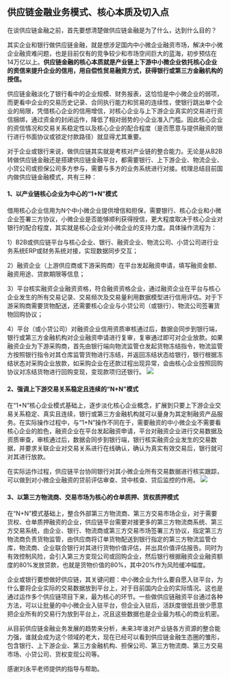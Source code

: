 ## 供应链金融业务模式、核心本质及切入点
在谈供应链金融之前，首先要想清楚做供应链金融是为了什么，达到什么目的？

其实企业和银行做供应链金融，就是想涉足国内中小微企业融资市场，解决中小微企业融资难问题，也是目前仅有的竞争较少和市场空间巨大的蓝海，初步预估在14万亿以上。**供应链金融的核心本质就是产业链上下游中小微企业依托核心企业的资信来提升企业的信用，用自偿性贸易融资方式，获得银行或第三方金融机构的授信。**

供应链金融淡化了银行看中的企业规模、财务报表，这恰恰是中小微企业的弱项，而更看中企业的交易历史记录、合同执行能力和贸易的连续性，使银行跳出单个企业的局限，凭借核心企业的信用增信，对核心企业与上下游企业真实的交易进行资信捆绑，通过资金的封闭运作，降低了相对弱势的小企业准入门槛。因此核心企业的资信情况和交易关系稳定性以及核心企业的配合程度（是否愿意与提供融资的银行进行书面协议或锁定付款路径）就显得尤其重要。

对于企业或银行来说，做供应链其实就是考核对产业链的整合能力。无论是从B2B转做供应链金融还是搭建供应链金融平台，都需要银行、上下游企业、物流企业、小贷公司或担保公司多方参与，需要与多方的业务系统进行对接。梳理总结目前国内做供应链金融模式，共有三种：
#### 1、以产业链核心企业为中心的“1+N”模式
借用核心企业信用为N个中小微企业提供增信和担保，需要银行、核心企业和小微企业签署三方协议，小微企业是否能够顺利获得授信，更大程度取决于核心企业对银行的配合程度，其实就是核心企业对小微企业的支持力度。具体操作流程为：

1）B2B或供应链平台与核心企业、银行、融资企业、物流公司、小贷公司进行业务系统ERP或财务系统对接，实现数据同步交互；

2）融资企业（上游供应商或下游采购商）在平台发起融资申请，填写融资金额、融资用途、贷款期限等信息；

3）平台核实融资企业融资资格，符合融资资格企业，通过融资企业在平台与核心企业发生的所有交易记录、交易频次及交易量利用数据模型进行信用评估。对于下游采购商需要货物配送，还需要核心企业与小贷公司（或银行）、物流公司签署货物回购协议；

4）平台（或小贷公司）对融资企业信用资质审核通过后，数据会同步到银行端，银行或第三方金融机构对企业融资申请进行复审，复审通过即可对企业放款。如果融资企业为下游采购商，首先由银行端向物流监管仓发起货物冻结指令，物流监管方按照银行指令对其仓库监管货物进行冻结，并返回冻结状态给银行，银行根据冻结状态对采购企业放款，如采购企业在还款过程出现异常，会由核心企业按照回购协议对冻结货物进行回购变现，变现款项归还银行。
![](https://github.com/gytdove/langxdBlog/blob/master/Picture/2018/0719%201+N.png?raw=true)
#### 2、强调上下游交易关系稳定且连续的“N+N”模式
在“1+N”核心企业模式基础上，逐步淡化核心企业概念，扩展到只要上下游企业交易关系稳定、真实且连续，银行或第三方金融机构就可以量身为其定制融资产品服务。在实际操作过程中，与“1+N”操作不同在于，需要融资的中小微企业不需要看核心企业的脸色，融资企业在平台发起融资申请，平台对融资企业进行交易数据及资质审查，审核通过后，数据会同步到银行端，银行核实融资企业发生的交易数据，并要求关联企业对交易关系进行在线确认，确认为真实有效交易后，银行就可对其进行放款。

在实际运作过程，供应链平台协同银行对其小微企业所有交易数据进行核实跟踪，可以做到对小微企业融资的贷前评估审查、贷中核查、贷后监控的作用。
![](https://github.com/gytdove/langxdBlog/blob/master/Picture/2018/0719%20N+N.png?raw=true)
#### 3、以第三方物流商、交易市场为核心的仓单质押、货权质押模式
在“N+N”模式基础上，整合外部第三方物流商、第三方交易市场企业，对于需要货权、仓单质押融资的企业，供应链平台需要对接更多的第三方物流商系统、第三方交易系统，由企业、银行、物流商或第三方交易市场签署三方协议，指定第三方物流商负责货物监管，由供应商将订单货物配送到银行指定的第三方物流监管仓库，物流商、企业联合银行对其进行货物价值评估，并出具价值评估报告。同时为有效控制风险，会引入第三方变现公司或回购企业，然后银行根据融资企业融资额度的80%发放贷款，也就是货物价值的80%，其中20%作为风险缓冲幅度。

企业或银行要想做好供应链，其关键问题：中小微企业为什么要自愿入驻平台，为什么要将企业实际的交易数据放到平台上，对于目前国内企业的实际情况。这也是通过运作多个供应链项目下来，最为核心的环节。一些做供应链融资平台通过各种方法，可以让批量的中小微企业入驻平台，但企业入驻后，活跃度很低且很少愿意把企业所有的交易行为放到平台上，况且这些数据也是企业最为核心的商业机密。

从目前供应链金融业务发展的趋势来分析，未来3年谁对产业链各方资源的整合能力强，谁就会成为这个领域的老大，现在已经可以看到供应链金融生态圈的雏形，包含银行、上下游企业、第三方金融机构、担保公司、第三方物流商、第三方交易市场、小贷公司、货权变现公司等。

感谢刘永平老师提供的指导与帮助。